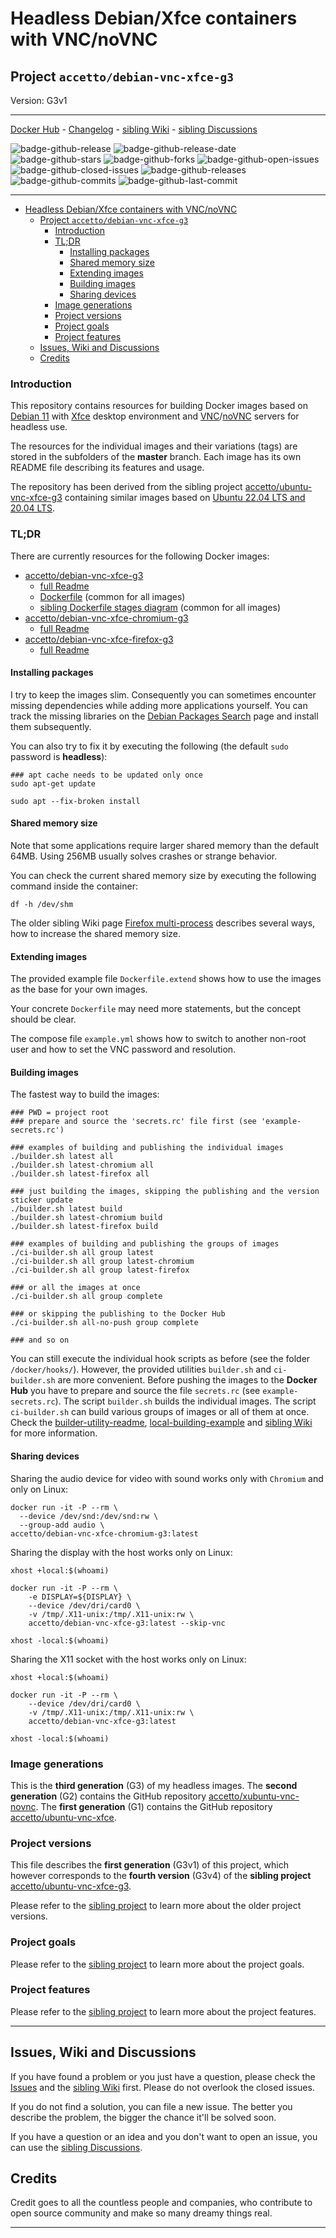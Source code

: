 # Headless Debian/Xfce containers with VNC/noVNC

## Project `accetto/debian-vnc-xfce-g3`

Version: G3v1

***

[Docker Hub][this-docker] - [Changelog][this-changelog] - [sibling Wiki][sibling-wiki] - [sibling Discussions][sibling-discussions]

![badge-github-release][badge-github-release]
![badge-github-release-date][badge-github-release-date]
![badge-github-stars][badge-github-stars]
![badge-github-forks][badge-github-forks]
![badge-github-open-issues][badge-github-open-issues]
![badge-github-closed-issues][badge-github-closed-issues]
![badge-github-releases][badge-github-releases]
![badge-github-commits][badge-github-commits]
![badge-github-last-commit][badge-github-last-commit]

<!-- ![badge-github-workflow-dockerhub-autobuild][badge-github-workflow-dockerhub-autobuild] -->
<!-- ![badge-github-workflow-dockerhub-post-push][badge-github-workflow-dockerhub-post-push] -->

***

- [Headless Debian/Xfce containers with VNC/noVNC](#headless-debianxfce-containers-with-vncnovnc)
  - [Project `accetto/debian-vnc-xfce-g3`](#project-accettodebian-vnc-xfce-g3)
    - [Introduction](#introduction)
    - [TL;DR](#tldr)
      - [Installing packages](#installing-packages)
      - [Shared memory size](#shared-memory-size)
      - [Extending images](#extending-images)
      - [Building images](#building-images)
      - [Sharing devices](#sharing-devices)
    - [Image generations](#image-generations)
    - [Project versions](#project-versions)
    - [Project goals](#project-goals)
    - [Project features](#project-features)
  - [Issues, Wiki and Discussions](#issues-wiki-and-discussions)
  - [Credits](#credits)

### Introduction

This repository contains resources for building Docker images based on [Debian 11][docker-debian] with [Xfce][xfce] desktop environment and [VNC][tigervnc]/[noVNC][novnc] servers for headless use.

The resources for the individual images and their variations (tags) are stored in the subfolders of the **master** branch. Each image has its own README file describing its features and usage.

The repository has been derived from the sibling project [accetto/ubuntu-vnc-xfce-g3][accetto-github-ubuntu-vnc-xfce-g3] containing similar images based on [Ubuntu 22.04 LTS and 20.04 LTS][docker-ubuntu].

### TL;DR

There are currently resources for the following Docker images:

- [accetto/debian-vnc-xfce-g3][accetto-docker-debian-vnc-xfce-g3]
  - [full Readme][this-readme-image-base]
  - [Dockerfile][this-dockerfile] (common for all images)
  - [sibling Dockerfile stages diagram][sibling-diagram-dockerfile-stages] (common for all images)
- [accetto/debian-vnc-xfce-chromium-g3][accetto-docker-debian-vnc-xfce-chromium-g3]
  - [full Readme][this-readme-image-chromium]
- [accetto/debian-vnc-xfce-firefox-g3][accetto-docker-debian-vnc-xfce-firefox-g3]
  - [full Readme][this-readme-image-firefox]

#### Installing packages

I try to keep the images slim. Consequently you can sometimes encounter missing dependencies while adding more applications yourself. You can track the missing libraries on the [Debian Packages Search][debian-packages-search] page and install them subsequently.

You can also try to fix it by executing the following (the default `sudo` password is **headless**):

```shell
### apt cache needs to be updated only once
sudo apt-get update

sudo apt --fix-broken install
```

#### Shared memory size

Note that some applications require larger shared memory than the default 64MB. Using 256MB usually solves crashes or strange behavior.

You can check the current shared memory size by executing the following command inside the container:

```shell
df -h /dev/shm
```

The older sibling Wiki page [Firefox multi-process][that-wiki-firefox-multiprocess] describes several ways, how to increase the shared memory size.

#### Extending images

The provided example file `Dockerfile.extend` shows how to use the images as the base for your own images.

Your concrete `Dockerfile` may need more statements, but the concept should be clear.

The compose file `example.yml` shows how to switch to another non-root user and how to set the VNC password and resolution.

#### Building images

The fastest way to build the images:

```shell
### PWD = project root
### prepare and source the 'secrets.rc' file first (see 'example-secrets.rc')

### examples of building and publishing the individual images
./builder.sh latest all
./builder.sh latest-chromium all
./builder.sh latest-firefox all

### just building the images, skipping the publishing and the version sticker update
./builder.sh latest build
./builder.sh latest-chromium build
./builder.sh latest-firefox build

### examples of building and publishing the groups of images
./ci-builder.sh all group latest
./ci-builder.sh all group latest-chromium
./ci-builder.sh all group latest-firefox

### or all the images at once
./ci-builder.sh all group complete

### or skipping the publishing to the Docker Hub
./ci-builder.sh all-no-push group complete

### and so on
```

You can still execute the individual hook scripts as before (see the folder `/docker/hooks/`). However, the provided utilities `builder.sh` and `ci-builder.sh` are more convenient. Before pushing the images to the **Docker Hub** you have to prepare and source the file `secrets.rc` (see `example-secrets.rc`). The script `builder.sh` builds the individual images. The script `ci-builder.sh` can build various groups of images or all of them at once. Check the [builder-utility-readme][this-builder-readme], [local-building-example][this-readme-local-building-example] and [sibling Wiki][sibling-wiki] for more information.

#### Sharing devices

Sharing the audio device for video with sound works only with `Chromium` and only on Linux:

```shell
docker run -it -P --rm \
  --device /dev/snd:/dev/snd:rw \
  --group-add audio \
accetto/debian-vnc-xfce-chromium-g3:latest
```

Sharing the display with the host works only on Linux:

```shell
xhost +local:$(whoami)

docker run -it -P --rm \
    -e DISPLAY=${DISPLAY} \
    --device /dev/dri/card0 \
    -v /tmp/.X11-unix:/tmp/.X11-unix:rw \
    accetto/debian-vnc-xfce-g3:latest --skip-vnc

xhost -local:$(whoami)
```

Sharing the X11 socket with the host works only on Linux:

```shell
xhost +local:$(whoami)

docker run -it -P --rm \
    --device /dev/dri/card0 \
    -v /tmp/.X11-unix:/tmp/.X11-unix:rw \
    accetto/debian-vnc-xfce-g3:latest

xhost -local:$(whoami)
```

### Image generations

This is the **third generation** (G3) of my headless images. The **second generation** (G2) contains the GitHub repository [accetto/xubuntu-vnc-novnc][accetto-github-xubuntu-vnc-novnc]. The **first generation** (G1) contains the GitHub repository [accetto/ubuntu-vnc-xfce][accetto-github-ubuntu-vnc-xfce].

### Project versions

This file describes the **first generation** (G3v1) of this project, which however corresponds to the **fourth version** (G3v4) of the **sibling project** [accetto/ubuntu-vnc-xfce-g3][accetto-github-ubuntu-vnc-xfce-g3].

Please refer to the [sibling project][accetto-github-ubuntu-vnc-xfce-g3_project-versions] to learn more about the older project versions.

### Project goals

Please refer to the [sibling project][accetto-github-ubuntu-vnc-xfce-g3_project-goals] to learn more about the project goals.

### Project features

Please refer to the [sibling project][accetto-github-ubuntu-vnc-xfce-g3_project-features] to learn more about the project features.

***

## Issues, Wiki and Discussions

If you have found a problem or you just have a question, please check the [Issues][this-issues] and the [sibling Wiki][sibling-wiki] first. Please do not overlook the closed issues.

If you do not find a solution, you can file a new issue. The better you describe the problem, the bigger the chance it'll be solved soon.

If you have a question or an idea and you don't want to open an issue, you can use the [sibling Discussions][sibling-discussions].

## Credits

Credit goes to all the countless people and companies, who contribute to open source community and make so many dreamy things real.

***

[this-docker]: https://hub.docker.com/u/accetto/

[this-changelog]: https://github.com/accetto/debian-vnc-xfce-g3/blob/master/CHANGELOG.md
<!-- [this-github]: https://github.com/accetto/debian-vnc-xfce-g3/ -->
[this-issues]: https://github.com/accetto/debian-vnc-xfce-g3/issues

[this-dockerfile]: https://github.com/accetto/debian-vnc-xfce-g3/blob/master/docker/Dockerfile.xfce

[this-readme-image-base]: https://github.com/accetto/debian-vnc-xfce-g3/blob/master/docker/xfce/README.md
[this-readme-image-chromium]: https://github.com/accetto/debian-vnc-xfce-g3/blob/master/docker/xfce-chromium/README.md
[this-readme-image-firefox]: https://github.com/accetto/debian-vnc-xfce-g3/tree/master/docker/xfce-firefox

[this-builder-readme]: https://github.com/accetto/debian-vnc-xfce-g3/blob/master/readme-builder.md
[this-readme-local-building-example]: https://github.com/accetto/debian-vnc-xfce-g3/blob/master/readme-local-building-example.md

[accetto-docker-debian-vnc-xfce-g3]: https://hub.docker.com/r/accetto/debian-vnc-xfce-g3
[accetto-docker-debian-vnc-xfce-chromium-g3]: https://hub.docker.com/r/accetto/debian-vnc-xfce-chromium-g3
[accetto-docker-debian-vnc-xfce-firefox-g3]: https://hub.docker.com/r/accetto/debian-vnc-xfce-firefox-g3

<!-- sibling projects -->

[accetto-github-ubuntu-vnc-xfce-g3]: https://github.com/accetto/ubuntu-vnc-xfce-g3
[sibling-wiki]: https://github.com/accetto/ubuntu-vnc-xfce-g3/wiki
[sibling-discussions]: https://github.com/accetto/ubuntu-vnc-xfce-g3/discussions

[accetto-github-ubuntu-vnc-xfce-g3_project-versions]: https://github.com/accetto/ubuntu-vnc-xfce-g3#project-versions
[accetto-github-ubuntu-vnc-xfce-g3_project-goals]: https://github.com/accetto/ubuntu-vnc-xfce-g3#project-goals
[accetto-github-ubuntu-vnc-xfce-g3_project-features]: https://github.com/accetto/ubuntu-vnc-xfce-g3#changes-and-new-features

[sibling-diagram-dockerfile-stages]: https://raw.githubusercontent.com/accetto/ubuntu-vnc-xfce-g3/master/docker/doc/images/Dockerfile.xfce.png

<!-- previous generations -->

[that-wiki-firefox-multiprocess]: https://github.com/accetto/xubuntu-vnc/wiki/Firefox-multiprocess
[accetto-github-xubuntu-vnc-novnc]: https://github.com/accetto/xubuntu-vnc-novnc/
[accetto-github-ubuntu-vnc-xfce]: https://github.com/accetto/ubuntu-vnc-xfce

<!-- external links -->

[docker-debian]: https://hub.docker.com/_/debian/
[docker-ubuntu]: https://hub.docker.com/_/ubuntu/

[debian-packages-search]: https://packages.debian.org/index

[novnc]: https://github.com/kanaka/noVNC
[tigervnc]: http://tigervnc.org
[xfce]: http://www.xfce.org

<!-- github badges -->

[badge-github-release]: https://badgen.net/github/release/accetto/debian-vnc-xfce-g3?icon=github&label=release

[badge-github-release-date]: https://img.shields.io/github/release-date/accetto/debian-vnc-xfce-g3?logo=github

[badge-github-stars]: https://badgen.net/github/stars/accetto/debian-vnc-xfce-g3?icon=github&label=stars

[badge-github-forks]: https://badgen.net/github/forks/accetto/debian-vnc-xfce-g3?icon=github&label=forks

[badge-github-releases]: https://badgen.net/github/releases/accetto/debian-vnc-xfce-g3?icon=github&label=releases

[badge-github-commits]: https://badgen.net/github/commits/accetto/debian-vnc-xfce-g3?icon=github&label=commits

[badge-github-last-commit]: https://badgen.net/github/last-commit/accetto/debian-vnc-xfce-g3?icon=github&label=last%20commit

[badge-github-closed-issues]: https://badgen.net/github/closed-issues/accetto/debian-vnc-xfce-g3?icon=github&label=closed%20issues

[badge-github-open-issues]: https://badgen.net/github/open-issues/accetto/debian-vnc-xfce-g3?icon=github&label=open%20issues
